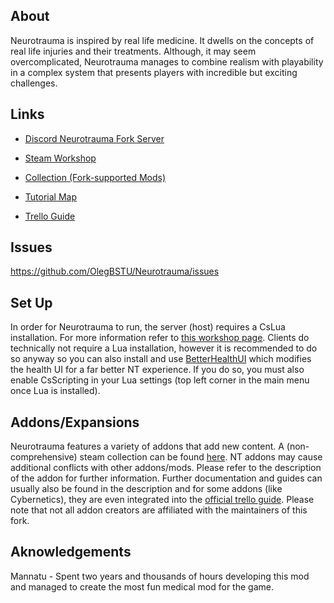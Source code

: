 
## About
Neurotrauma is inspired by real life medicine. It dwells on the concepts of real life injuries and their treatments. Although, it may seem overcomplicated, Neurotrauma manages to combine realism with playability in a complex system that presents players with incredible but exciting challenges.

## Links
* [Discord Neurotrauma Fork Server](https://discord.gg/4Yku7qPCYN)

* [Steam Workshop](https://steamcommunity.com/workshop/filedetails/?id=3190189044)
* [Collection (Fork-supported Mods)](https://steamcommunity.com/sharedfiles/filedetails/?id=3338931653)

* [Tutorial Map](https://steamcommunity.com/sharedfiles/filedetails/?id=2860450711)
* [Trello Guide](https://trello.com/b/lA0BSokX/neurotrauma-and-medical-guide)

## Issues
https://github.com/OlegBSTU/Neurotrauma/issues

## Set Up
In order for Neurotrauma to run, the server (host) requires a CsLua installation. For more information refer to [this workshop page](https://trello.com/b/lA0BSokX/neurotrauma-and-medical-guide).
Clients do technically not require a Lua installation, however it is recommended to do so anyway so you can also install and use [BetterHealthUI](https://steamcommunity.com/sharedfiles/filedetails/?id=3231293294) which modifies the health UI for a far better NT experience.
If you do so, you must also enable CsScripting in your Lua settings (top left corner in the main menu once Lua is installed).

## Addons/Expansions
Neurotrauma features a variety of addons that add new content. A (non-comprehensive) steam collection can be found [here](https://steamcommunity.com/sharedfiles/filedetails/?id=3338931653).
NT addons may cause additional conflicts with other addons/mods. Please refer to the description of the addon for further information.
Further documentation and guides can usually also be found in the description and for some addons (like Cybernetics), they are even integrated into the [official trello guide](https://trello.com/b/lA0BSokX/neurotrauma-and-medical-guide).
Please note that not all addon creators are affiliated with the maintainers of this fork.

## Aknowledgements
Mannatu - Spent two years and thousands of hours developing this mod and managed to create the most fun medical mod for the game.
